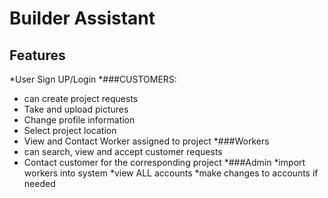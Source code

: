 # Builder Assistant

## Features

*User Sign UP/Login
*###CUSTOMERS:
* can create project requests
* Take and upload pictures
* Change profile information
* Select project location
* View and Contact Worker assigned to project
*###Workers
* can search, view and accept customer requests
* Contact customer for the corresponding project
*###Admin
*import workers into system
*view ALL accounts
*make changes to accounts if needed